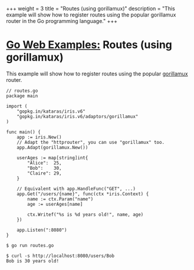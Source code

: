 +++
weight = 3
title = "Routes (using gorillamux)"
description = "This example will show how to register routes using the popular gorillamux router in the Go programming language."
+++

# [Go Web Examples:](/) Routes (using gorillamux)

This example will show how to register routes using the popular <a target="_blank" href="https://github.com/gorilla/mux">gorillamux</a> router.




```
// routes.go
package main

import (
	"gopkg.in/kataras/iris.v6"
	"gopkg.in/kataras/iris.v6/adaptors/gorillamux"
)

func main() {
	app := iris.New()
	// Adapt the "httprouter", you can use "gorillamux" too.
	app.Adapt(gorillamux.New())

	userAges := map[string]int{
		"Alice":  25,
		"Bob":    30,
		"Claire": 29,
	}

	// Equivalent with app.HandleFunc("GET", ...)
	app.Get("/users/{name}", func(ctx *iris.Context) {
		name := ctx.Param("name")
		age := userAges[name]

		ctx.Writef("%s is %d years old!", name, age)
	})

	app.Listen(":8080")
}

```
```
$ go run routes.go

$ curl -s http://localhost:8080/users/Bob
Bob is 30 years old!
```
